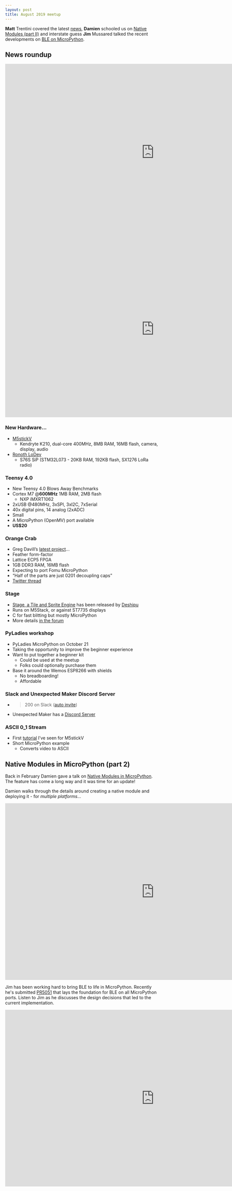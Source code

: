 ```yaml
---
layout: post
title: August 2019 meetup
---
```


**Matt** Trentini covered the latest [news](#News-roundup), **Damien** schooled us on [Native Modules (part II)](#native-modules) and interstate guess **Jim** Mussared talked the recent developments on [BLE on MicroPython](#ble-micropython).

## News roundup
<a name="News-roundup"></a>
<iframe src="https://docs.google.com/presentation/d/e/2PACX-1vQjQvD3zGHjoekItD_3kD5NhS4FBkzjvr_XZ4AEDlpw6thCMB9mBe-MX-TpwXJdXWeu3yG-HSmlNDZK/embed?start=false&loop=false&delayms=3000" frameborder="0" width="960" height="569" allowfullscreen="true" mozallowfullscreen="true" webkitallowfullscreen="true"></iframe>

<iframe width="960" height="569" src="https://www.youtube.com/embed/xEZ-Mgb6egc" frameborder="0" allow="accelerometer; autoplay; encrypted-media; gyroscope; picture-in-picture" allowfullscreen></iframe>

### New Hardware...
* [M5stickV](https://m5stack.com/products/stickv)
  - Kendryte K210, dual-core 400MHz, 8MB RAM, 16MB flash, camera, display, audio
* [Ronoth LoDev](https://www.crowdsupply.com/ronoth/lodev)
  - S76S SiP (STM32L073 - 20KB RAM, 192KB flash, SX1276 LoRa radio)

### Teensy 4.0
* New Teensy 4.0 Blows Away Benchmarks
* Cortex M7 @**600MHz** 1MB RAM, 2MB flash
  - NXP iMXRT1062
* 2xUSB @480MHz, 3xSPI, 3xI2C, 7xSerial
* 40x digital pins, 14 analog (2xADC)
* Small
* A MicroPython (OpenMV) port available
* **US$20**

### Orange Crab
* Greg Davill’s [latest project](https://blog.hackster.io/say-hello-to-the-orangecrab-16835001f36a)...
* Feather form-factor
* Lattice ECP5 FPGA
* 1GB DDR3 RAM, 16MB flash
* Expecting to port Fomu MicroPython
* “Half of the parts are just 0201 decoupling caps”
* [Twitter thread](https://twitter.com/GregDavill/status/1151459422280884225)


### Stage
* [Stage, a Tile and Sprite Engine](https://www.hackster.io/deshipu/stage-a-tile-and-sprite-engine-e9e655?utm_campaign=new_projects&utm_content=0&utm_medium=email&utm_source=hackster&utm_term=project_name) has been released by [Deshipu](https://twitter.com/deshipu)
* Runs on M5Stack, or against ST7735 displays
* C for fast blitting but mostly MicroPython
* More details [in the forum](https://forum.micropython.org/viewtopic.php?f=15&t=6771)

### PyLadies workshop
* PyLadies MicroPython on October 21
* Taking the opportunity to improve the beginner experience
* Want to put together a beginner kit
  - Could be used at the meetup
  - Folks could optionally purchase them
* Base it around the Wemos ESP8266 with shields
  - No breadboarding!
  - Affordable

### Slack and Unexpected Maker Discord Server
* >200 on Slack ([auto invite](https://slack-micropython.herokuapp.com/))
* Unexpected Maker has a [Discord Server](https://discordapp.com/invite/vGgduY7)

### ASCII 0_1 Stream
* First [tutorial](https://www.hackster.io/jpilarski360/ascii-0-1-stream-98a1a1?utm_campaign=new_projects&utm_content=1&utm_medium=email&utm_source=hackster&utm_term=project_name) I’ve seen for M5stickV
* Short MicroPython example
  - Converts video to ASCII 


<a name="native-modules"></a>
## Native Modules in MicroPython (part 2)
Back in February Damien gave a talk on [Native Modules in MicroPython](https://melbournemicropythonmeetup.github.io/February-2019-Meetup/#Native-Modules-in-MicroPython). The feature has come a long way and it was time for an update!

Damien walks through the details around creating a native module and deploying it - for _multiple platforms_...

<iframe width="960" height="569" src="https://www.youtube.com/embed/AshUrGVrp-A" frameborder="0" allow="accelerometer; autoplay; encrypted-media; gyroscope; picture-in-picture" allowfullscreen></iframe>


<a name="ble-micropython"></a>
Jim has been working hard to bring BLE to life in MicroPython. Recently he's submitted [PR5051](https://github.com/micropython/micropython/pull/5051) that lays the foundation for BLE on all MicroPython ports. Listen to Jim as he discusses the design decisions that led to the current implementation.

<iframe width="960" height="569" src="https://www.youtube.com/embed/3XstExUeJSg" frameborder="0" allow="accelerometer; autoplay; encrypted-media; gyroscope; picture-in-picture" allowfullscreen></iframe>
